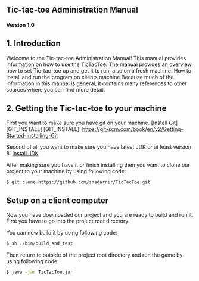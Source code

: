 ## Tic-tac-toe Administration Manual
#### Version 1.0


## 1. Introduction
Welcome to the Tic-tac-toe Administration Manual! This manual provides information on how to use the TicTacToe. The manual provides an overview how to set Tic-tac-toe up and get it to run, also on a fresh machine.
How to install and run the program on clients machine
Because much of the information in this manual is general, it contains many references to other sources where you can find more detail.

## 2. Getting the Tic-tac-toe to your machine

First you want to make sure you have git on your machine. 
[Install Git][GIT_INSTALL]
[GIT_INSTALL]: https://git-scm.com/book/en/v2/Getting-Started-Installing-Git

Second of all you want to make sure you have latest JDK or at least version 8. 
[Install JDK][JDK_INSTALL]

[JDK_INSTALL]: http://www.oracle.com/technetwork/java/javase/downloads/index.html

After making sure you have it or finish installing then you want to clone our project to your machine by using following code:

```sh
$ git clone https://github.com/snadarnir/TicTacToe.git
```
## Setup on a client computer

Now you have downloaded  our project and you are ready to build and run it. First you have to go into the project root directory.

You can now build  it by using following code:
```sh
$ sh ./bin/build_and_test
```

Then return to outside of the project root directory  and run the game by using following code:
```sh
$ java -jar TicTacToe.jar
```
